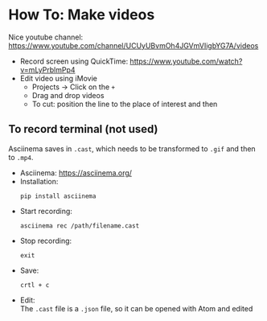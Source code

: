 # How To: Make videos  

Nice youtube channel: https://www.youtube.com/channel/UCUyUBvmOh4JGVmVIigbYG7A/videos   
- Record screen using QuickTime: https://www.youtube.com/watch?v=mLyPrblmPp4
- Edit video using iMovie  
  - Projects -> Click on the `+`  
  - Drag and drop videos  
  - To cut: position the line to the place of interest and then 


## To record terminal  (not used)

Asciinema saves in `.cast`, which needs to be transformed to `.gif` and then to `.mp4`. 

- Asciinema: https://asciinema.org/  
- Installation:    
  ```
  pip install asciinema
  ```  
- Start recording:  
  ```
  asciinema rec /path/filename.cast
  ```  
- Stop recording:   
  ```
  exit
  ```  
- Save: 
  ```
  crtl + c
  ```  
- Edit:  
  The `.cast` file is a `.json` file, so it can be opened with Atom and edited  

